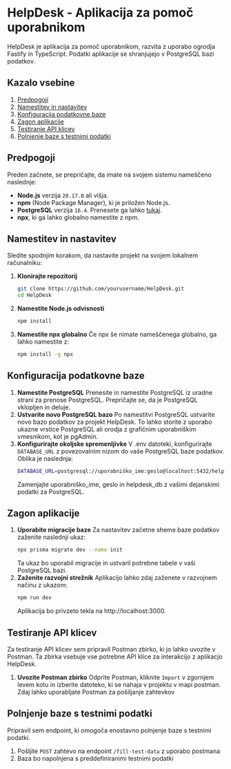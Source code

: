 # HelpDesk - Aplikacija za pomoč uporabnikom

HelpDesk je aplikacija za pomoč uporabnikom, razvita z uporabo ogrodja Fastify in TypeScript. Podatki aplikacije se shranjujejo v PostgreSQL bazi podatkov.

## Kazalo vsebine
1. [Predpogoji](#predpogoji)
2. [Namestitev in nastavitev](#namestitev-in-nastavitev)
3. [Konfiguracija podatkovne baze](#konfiguracija-podatkovne-baze)
4. [Zagon aplikacije](#zagon-aplikacije)
5. [Testiranje API klicev](#testiranje-api-klicev)
6. [Polnjenje baze s testnimi podatki](#polnjenje-baze-s-testnimi-podatki)

## Predpogoji

Preden začnete, se prepričajte, da imate na svojem sistemu nameščeno naslednje:

- **Node.js** verzija `20.17.0` ali višja.
- **npm** (Node Package Manager), ki je priložen Node.js.
- **PostgreSQL** verzija `16.4`. Prenesete ga lahko [tukaj](https://www.enterprisedb.com/downloads/postgres-postgresql-downloads).
- **npx**, ki ga lahko globalno namestite z npm.

## Namestitev in nastavitev

Sledite spodnjim korakom, da nastavite projekt na svojem lokalnem računalniku:

1. **Klonirajte repozitorij**
   ```bash
   git clone https://github.com/yourusername/HelpDesk.git
   cd HelpDesk
2. **Namestite Node.js odvisnosti**
   ```bash
   npm install
3. **Namestite npx globalno** Če npx še nimate nameščenega globalno, ga lahko namestite z:
   ```bash
   npm install -g npx
   
## Konfiguracija podatkovne baze

1. **Namestite PostgreSQL** Prenesite in namestite PostgreSQL iz uradne strani za prenose PostgreSQL. Prepričajte se, da je PostgreSQL vklopljen in deluje.
2. **Ustvarite novo PostgreSQL bazo** Po namestitvi PostgreSQL ustvarite novo bazo podatkov za projekt HelpDesk. To lahko storite z uporabo ukazne vrstice PostgreSQL ali orodja z grafičnim uporabniškim vmesnikom, kot je pgAdmin.
3. **Konfigurirajte okoljske spremenljivke** V .env datoteki, konfigurirajte `DATABASE_URL` z povezovalnim nizom do vaše PostgreSQL baze podatkov. Oblika je naslednja:
      ```bash
      DATABASE_URL=postgresql://uporabniško_ime:geslo@localhost:5432/helpdesk_db?schema=public
      ```
     Zamenjajte uporabniško_ime, geslo in helpdesk_db z vašimi dejanskimi podatki za PostgreSQL.

## Zagon aplikacije

1. **Uporabite migracije baze** Za nastavitev začetne sheme baze podatkov zaženite naslednji ukaz:
   ```bash
   npx prisma migrate dev --name init
   ```
   Ta ukaz bo uporabil migracije in ustvaril potrebne tabele v vaši PostgreSQL bazi.
2. **Zaženite razvojni strežnik** Aplikacijo lahko zdaj zaženete v razvojnem načinu z ukazom:
   ```bash
   npm run dev
   ```
   Aplikacija bo privzeto tekla na http://localhost:3000.

## Testiranje API klicev
   Za testiranje API klicev sem pripravil Postman zbirko, ki jo lahko uvozite v Postman.
   Ta zbirka vsebuje vse potrebne API klice za interakcijo z aplikacjo HelpDesk.
1. **Uvozite Postman zbirko** Odprite Postman, kliknite `Import` v zgornjem levem kotu in izberite datoteko, ki se nahaja v projektu v mapi postman.
   Zdaj lahko uporabljate Postman za pošiljanje zahtevkov

## Polnjenje baze s testnimi podatki
   Pripravil sem endpoint, ki omogoča enostavno polnjenje baze s testnimi podatki.
   1. Pošljite `POST` zahtevo na endpoint `/fill-test-data` z uporabo postmana
   2. Baza bo napolnjena s preddefiniranimi testnimi podatki

